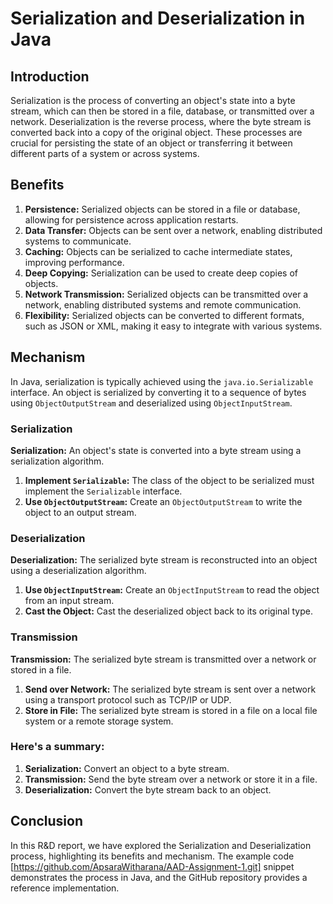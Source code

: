 # Serialization and Deserialization in Java

## Introduction
Serialization is the process of converting an object's state into a byte stream, which can then be stored in a file, database, or transmitted over a network. Deserialization is the reverse process, where the byte stream is converted back into a copy of the original object. These processes are crucial for persisting the state of an object or transferring it between different parts of a system or across systems.

## Benefits
1. **Persistence:** Serialized objects can be stored in a file or database, allowing for persistence across application restarts.
2. **Data Transfer:** Objects can be sent over a network, enabling distributed systems to communicate.
3. **Caching:** Objects can be serialized to cache intermediate states, improving performance.
4. **Deep Copying:** Serialization can be used to create deep copies of objects.
5. **Network Transmission:** Serialized objects can be transmitted over a network, enabling distributed systems and remote communication.
6. **Flexibility:** Serialized objects can be converted to different formats, such as JSON or XML, making it easy to integrate with various systems.

## Mechanism
In Java, serialization is typically achieved using the `java.io.Serializable` interface. An object is serialized by converting it to a sequence of bytes using `ObjectOutputStream` and deserialized using `ObjectInputStream`.

### Serialization
**Serialization:** An object's state is converted into a byte stream using a serialization algorithm.
1. **Implement `Serializable`:** The class of the object to be serialized must implement the `Serializable` interface.
2. **Use `ObjectOutputStream`:** Create an `ObjectOutputStream` to write the object to an output stream.

### Deserialization
**Deserialization:** The serialized byte stream is reconstructed into an object using a deserialization algorithm.
1. **Use `ObjectInputStream`:** Create an `ObjectInputStream` to read the object from an input stream.
2. **Cast the Object:** Cast the deserialized object back to its original type.

### Transmission   
**Transmission:** The serialized byte stream is transmitted over a network or stored in a file.

1. **Send over Network:** The serialized byte stream is sent over a network using a transport protocol such as TCP/IP or UDP.
2. **Store in File:** The serialized byte stream is stored in a file on a local file system or a remote storage system.

### Here's a summary:
1. **Serialization:** Convert an object to a byte stream.
2. **Transmission:** Send the byte stream over a network or store it in a file.
3. **Deserialization:** Convert the byte stream back to an object.

## Conclusion
In this R&D report, we have explored the Serialization and Deserialization process, highlighting its benefits and mechanism. 
The example code [https://github.com/ApsaraWitharana/AAD-Assignment-1.git]  snippet demonstrates the process in Java, and the GitHub repository provides a reference implementation.
   

